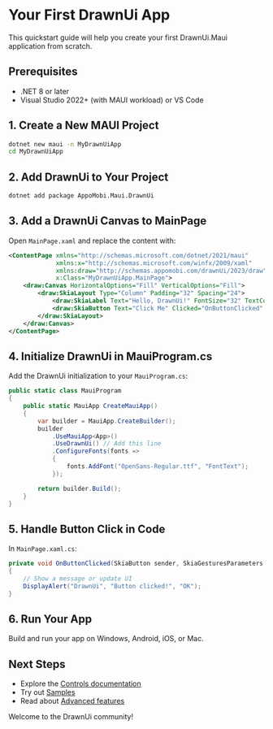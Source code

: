 # Your First DrawnUi App

This quickstart guide will help you create your first DrawnUi.Maui application from scratch.

## Prerequisites
- .NET 8 or later
- Visual Studio 2022+ (with MAUI workload) or VS Code

## 1. Create a New MAUI Project

```bash
dotnet new maui -n MyDrawnUiApp
cd MyDrawnUiApp
```

## 2. Add DrawnUi to Your Project

```bash
dotnet add package AppoMobi.Maui.DrawnUi
```

## 3. Add a DrawnUi Canvas to MainPage

Open `MainPage.xaml` and replace the content with:

```xml
<ContentPage xmlns="http://schemas.microsoft.com/dotnet/2021/maui"
             xmlns:x="http://schemas.microsoft.com/winfx/2009/xaml"
             xmlns:draw="http://schemas.appomobi.com/drawnUi/2023/draw"
             x:Class="MyDrawnUiApp.MainPage">
    <draw:Canvas HorizontalOptions="Fill" VerticalOptions="Fill">
        <draw:SkiaLayout Type="Column" Padding="32" Spacing="24">
            <draw:SkiaLabel Text="Hello, DrawnUi!" FontSize="32" TextColor="Blue" />
            <draw:SkiaButton Text="Click Me" Clicked="OnButtonClicked" />
        </draw:SkiaLayout>
    </draw:Canvas>
</ContentPage>
```

## 4. Initialize DrawnUi in MauiProgram.cs

Add the DrawnUi initialization to your `MauiProgram.cs`:

```csharp
public static class MauiProgram
{
    public static MauiApp CreateMauiApp()
    {
        var builder = MauiApp.CreateBuilder();
        builder
            .UseMauiApp<App>()
            .UseDrawnUi() // Add this line
            .ConfigureFonts(fonts =>
            {
                fonts.AddFont("OpenSans-Regular.ttf", "FontText");
            });

        return builder.Build();
    }
}
```

## 5. Handle Button Click in Code

In `MainPage.xaml.cs`:

```csharp
private void OnButtonClicked(SkiaButton sender, SkiaGesturesParameters e)
{
    // Show a message or update UI
    DisplayAlert("DrawnUi", "Button clicked!", "OK");
}
```

## 6. Run Your App

Build and run your app on Windows, Android, iOS, or Mac.

## Next Steps
- Explore the [Controls documentation](controls/index.md)
- Try out [Samples](samples.md)
- Read about [Advanced features](advanced/index.md)

Welcome to the DrawnUi community!
